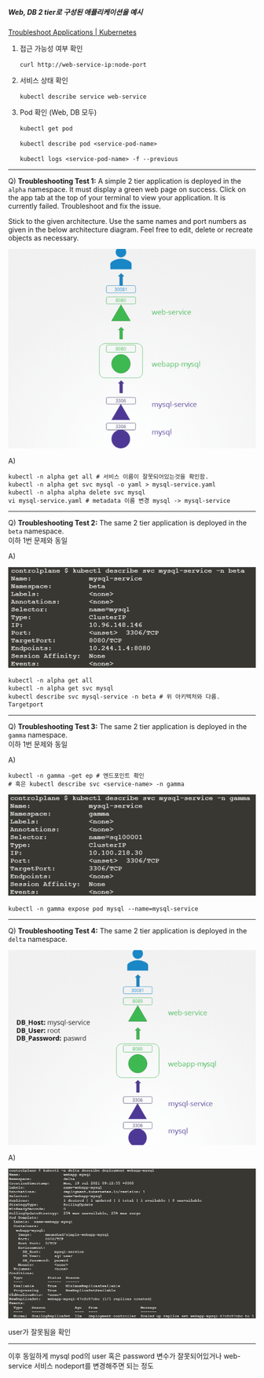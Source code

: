 ##### Web, DB 2 tier로 구성된 애플리케이션을 예시

[Troubleshoot Applications | Kubernetes](https://kubernetes.io/docs/tasks/debug-application-cluster/debug-application/)

1. 접근 가능성 여부 확인

   `curl http://web-service-ip:node-port`

2. 서비스 상태 확인

   `kubectl describe service web-service`

3. Pod 확인 (Web, DB 모두)

   `kubectl get pod`

   `kubectl describe pod <service-pod-name>`

   `kubectl logs <service-pod-name> -f --previous`

---

Q) **Troubleshooting Test 1:** A simple 2 tier application is deployed in the `alpha` namespace. It must display a green web page on success. Click on the app tab at the top of your terminal to view your application. It is currently failed. Troubleshoot and fix the issue.

Stick to the given architecture. Use the same names and port numbers as given in the below architecture diagram. Feel free to edit, delete or recreate objects as necessary.

![](img/1.png)

A)

```shell
kubectl -n alpha get all # 서비스 이름이 잘못되어있는것을 확인함.
kubectl -n alpha get svc mysql -o yaml > mysql-service.yaml
kubectl -n alpha alpha delete svc mysql
vi mysql-service.yaml # metadata 이름 변경 mysql -> mysql-service
```

---

Q) **Troubleshooting Test 2:** The same 2 tier application is deployed in the `beta` namespace. </br>이하 1번 문제와 동일

A)

![](img/2.png)

```shell
kubectl -n alpha get all
kubectl -n alpha get svc mysql
kubectl describe svc mysql-service -n beta # 위 아키텍처와 다름. Targetport
```

---

Q) **Troubleshooting Test 3:** The same 2 tier application is deployed in the `gamma` namespace. </br>이하 1번 문제와 동일

A) 

```shell
kubectl -n gamma -get ep # 엔드포인트 확인
# 혹은 kubectl describe svc <service-name> -n gamma
```

![](img/3.png)

`kubectl -n gamma expose pod mysql --name=mysql-service`

---

Q) **Troubleshooting Test 4:** The same 2 tier application is deployed in the `delta` namespace.

![](img/4.png)

A)

![](img/5.PNG)

user가 잘못됨을 확인

---

이후 동일하게 mysql pod의 user 혹은 password 변수가 잘못되어있거나 web-service 서비스 nodeport를 변경해주면 되는 정도